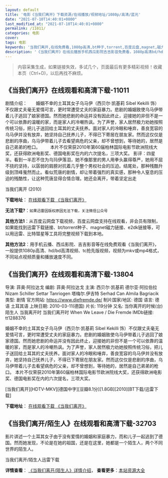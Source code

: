 ```yaml
---
layout: default
title: '电影《当我们离开》下载资源/在线播放/视频地址/1080p/高清/蓝光'
date: "2021-07-10T14:40:01+0800"
last_modified_at: "2021-07-10T14:40:01+0800"
permalink: /11011/
categories: 电影
cover:
tags: 电影
keywords: '当我们离开,在线免费看,1080p高清,bt种子,torrent,百度云盘,magnet,磁力链,迅雷下载资源'
description: '《当我们离开》在线云播放手机西瓜影院吉吉影音免费看，1080p高清bd/hd未删减完整版和tc抢先枪版，mkv/mp4格式，附带bt/torrent种子、magnet/磁力链、百度云盘、网盘资源迅雷下载链接'
---
```


>内容采集生成，如果链接失效，多试几个，页面最后有更多精彩视频！收藏本页（Ctrl+D)，以后再找不麻烦。


## 《当我们离开》在线观看和高清下载-11011

剧情介绍：　　婚姻不幸的土耳其女子乌马伊（西贝尔·凯基莉 Sibel Kekilli 饰）不仅跟丈夫毫无爱情可言，更时常遭受丈夫的家庭暴力。悲剧的婚姻致使乌马伊带着儿子逃回了娘家德国。然而她悲剧的命运并没有因此终止，迎接她的非但不是一个可以依靠的温暖的家，而是家人的冷嘲热讽。为了声誉，家人居然极力劝她按照传统习俗，把儿子送回给土耳其的丈夫抚养。面对家人的冷眼和唾弃，善良宽容的乌马伊并没有放弃，她坚持自己抚养儿子，不得已下寄居在朋友家。然而这仅仅是悲剧的序曲，乌马伊带着儿子去看望病危的父亲，却不曾想到，等待她的，居然是自己弟弟的枪口。 　　本片不仅荣获2010年第60届柏林国际电影节欧洲院线大奖，还获得欧洲电影奖、德国电影奖在内的六次提名，三项大奖。 影评：四星半。看到一半忍不住为乌玛伊落泪，她不像那里的男人用拳头赢得尊严，她用不屈不挠的坚持，以孱弱的肩膀对抗着几乎整个男权社会的压迫。结尾处，那种残酷升级到顶峰戛然而止。看似荒唐的剧情，却让带着强烈的真实感，那种令人窒息的压迫的残酷性，让这种荒唐显得合情合理。她还会离开，带着坚定出走


当我们离开 (2010)

**下载地址**： [在线观看下载 《当我们离开》](https://www.btbtdy.me/btdy/dy8019.html) 


**无法下载?**：`如果迅雷因版权原因无法下载，关注微信公众号 `

**其他方法1**：从百度云网盘下载视频，百度云网盘支持在线观看，非会员有限制，如果能找到迅雷下载链接、bt/torrent种子、magnet磁力链接、e2dk链接等，可以用迅雷、比特彗星等工具将完整视频下载到本地。

**其他方法2**：用手机云播、西瓜影院、吉吉影音等在线免费观看《当我们离开》，一般提供1080p高清、hd/bd高清视频、tc抢先版视频，视频为mkv或mp4格式，不同站点视频质量和播放速度不同。


## 《当我们离开》在线观看和高清下载-13804

导演: 菲奥·阿拉达戈 编剧: 菲奥·阿拉达戈 主演: 西贝尔·凯基莉 德尔亚·阿拉伯拉 Nizam Schiller Settar Tanriogen 塔梅尔.伊吉特 Serhad Can Almila Bagriacik 类型: 剧情 官方网站: https://www.diefremde.de/ 制片国家/地区: 德国 语言: 德语 土耳其语 上映日期: 2010-03-11(德国) 片长: 119分钟 又名: 当你离开的时候(台) 陌生人 当我离开时 当我们离开时 When We Leave / Die Fremde IMDb链接: tt1288376

婚姻不幸的土耳其女子乌马伊（西贝尔·凯基莉 Sibel Kekilli 饰）不仅跟丈夫毫无爱情可言，更时常遭受丈夫的家庭暴力。悲剧的婚姻致使乌马伊带着儿子逃回了娘家德国。然而她悲剧的命运并没有因此终止，迎接她的非但不是一个可以依靠的温暖的家，而是家人的冷嘲热讽。为了声誉，家人居然极力劝她按照传统习俗，把儿子送回给土耳其的丈夫抚养。面对家人的冷眼和唾弃，善良宽容的乌马伊并没有放弃，她坚持自己抚养儿子，不得已下寄居在朋友家。然而这仅仅是悲剧的序曲，乌马伊带着儿子去看望病危的父亲，却不曾想到，等待她的，居然是自己弟弟的枪口。 本片不仅荣获2010年第60届柏林国际电影节欧洲院线大奖，还获得欧洲电影奖、德国电影奖在内的六次提名，三项大奖。


[当我们离开][HDTV-MKV][德国中字][豆瓣8.1分][1.8GB][2010][BT下载/迅雷下载]

**下载地址**： [在线观看下载 《当我们离开》](https://www.btdx8.com/torrent/when_we_leave_2012.html) 


## 《当我们离开/陌生人》在线观看和高清下载-32703

影片讲述一个土耳其女子由于没有爱情的婚姻和家庭暴力，而和儿子一起逃到了德国。然而她发现，不论是在她的祖国，还是在这里，她都是一个陌生人，两个不同世界的陌生人。


当我们离开/陌生人迅雷下载

**详情查看**： [《当我们离开/陌生人》详情介绍](/movie/32703/)， **查看更多**：[本站资源大全](/movie/t/all/)

